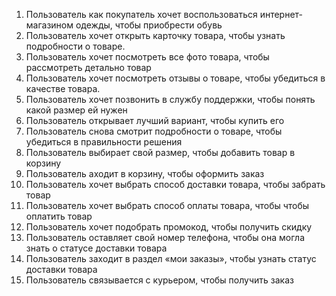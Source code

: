 1.	Пользователь  как покупатель хочет воспользоваться интернет-магазином одежды, чтобы приобрести обувь
2.	Пользователь хочет открыть карточку товара, чтобы узнать подробности о товаре.
3.	Пользователь хочет посмотреть все фото товара, чтобы рассмотреть детально товар
4.	Пользователь хочет посмотреть отзывы о товаре, чтобы убедиться в качестве товара.
5.	Пользователь хочет позвонить в службу поддержки, чтобы понять какой размер ей нужен
6.	Пользователь открывает лучший вариант, чтобы купить его
7.	Пользователь снова смотрит подробности о товаре, чтобы убедиться в правильности решения
8.	Пользователь выбирает свой размер, чтобы добавить товар в корзину
9.	Пользователь аходит в корзину, чтобы оформить заказ
10.	 Пользователь хочет выбрать способ доставки товара, чтобы забрать товар
11.	Пользователь хочет выбрать способ оплаты товара, чтобы чтобы оплатить товар
12.	Пользователь хочет подобрать промокод, чтобы получить скидку
13.	Пользователь оставляет свой номер телефона, чтобы она могла знать о статусе доставки товара
14.	Пользователь заходит в раздел «мои заказы», чтобы узнать статус доставки товара
15.	Пользователь связывается с курьером, чтобы получить заказ

